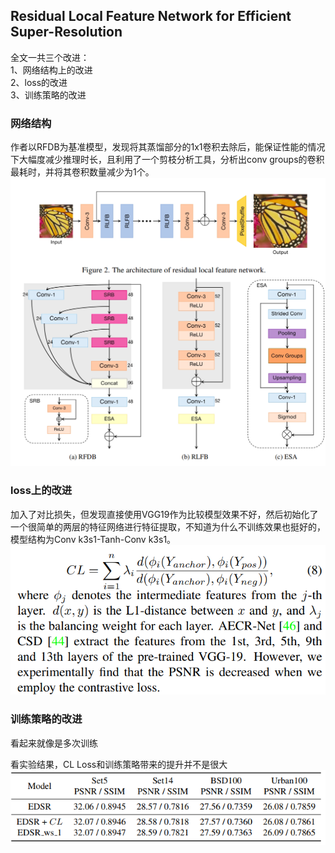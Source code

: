 ## Residual Local Feature Network for Efficient Super-Resolution

全文一共三个改进：  
1、网络结构上的改进  
2、loss的改进  
3、训练策略的改进  

### 网络结构  
作者以RFDB为基准模型，发现将其蒸馏部分的1x1卷积去除后，能保证性能的情况下大幅度减少推理时长，且利用了一个剪枝分析工具，分析出conv groups的卷积最耗时，并将其卷积数量减少为1个。  
![RFLN](../../../img/RLFN/RLFN.png)   

### loss上的改进  
加入了对比损失，但发现直接使用VGG19作为比较模型效果不好，然后初始化了一个很简单的两层的特征网络进行特征提取，不知道为什么不训练效果也挺好的，模型结构为Conv k3s1-Tanh-Conv k3s1。  
![RFLN](../../../img/RLFN/CL.png)   

### 训练策略的改进  
看起来就像是多次训练  

看实验结果，CL Loss和训练策略带来的提升并不是很大  
![RFLN](../../../img/RLFN/实验结果.png)   
